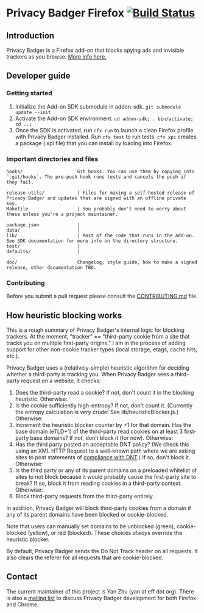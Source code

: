 # Privacy Badger Firefox [![Build Status](https://travis-ci.org/EFForg/privacybadgerfirefox.svg)](https://travis-ci.org/EFForg/privacybadgerfirefox)

## Introduction

Privacy Badger is a Firefox add-on that blocks spying ads and invisible trackers as you browse. [More info here.](https://www.eff.org/privacybadger)

## Developer guide

### Getting started

1.  Initialize the Add-on SDK submodule in addon-sdk.  `git submodule update --init`
2. Activate the Add-on SDK environment.  `cd addon-sdk; . bin/activate; cd ..;`
3.  Once the SDK is activated, run `cfx run` to launch a clean Firefox profile with Privacy Badger installed. Run `cfx test` to run tests. `cfx xpi` creates a package (.xpi file) that you can install by loading into Firefox.

### Important directories and files

    hooks/                    Git hooks. You can use them by copying into `.git/hooks`. The pre-push hook runs tests and cancels the push if they fail.

    release-utils/            | Files for making a self-hosted release of Privacy Badger and updates that are signed with an offline private key.
    Makefile                  | You probably don't need to worry about these unless you're a project maintainer.

    package.json              |
    data/                     |
    lib/                      | Most of the code that runs in the add-on. See SDK documentation for more info on the directory structure.
    test/                     |
    defaults/                 |

    doc/                      Changelog, style guide, how to make a signed release, other documentation TBD.

### Contributing

Before you submit a pull request please consult the [CONTRIBUTING.md](./CONTRIBUTING.md) file.

## How heuristic blocking works

This is a rough summary of Privacy Badger's internal logic for blocking trackers. At the moment, "tracker" == "third-party cookie from a site that tracks you on multiple first-party origins." I am in the process of adding support for other non-cookie tracker types (local storage, etags, cache hits, etc.).

Privacy Badger uses a (relatively-simple) heuristic algorithm for deciding whether a third-party is tracking you. When Privacy Badger sees a third-party request on a website, it checks:

1. Does the third-party read a cookie? If not, don't count it in the blocking heuristic. Otherwise:
2. Is the cookie sufficiently high-entropy? If not, don't count it. (Currently the entropy calculation is *very* crude! See lib/heuristicBlocker.js.) Otherwise:
3. Increment the heuristic blocker counter by +1 for that domain. Has the base domain (eTLD+1) of the third-party read cookies on at least 3 first-party base domains? If not, don't block it (for now). Otherwise:
4. Has the third party posted an acceptable DNT policy? (We check this using an XML HTTP Request to a well-known path where we are asking sites to post statements of [compliance with DNT](https://www.eff.org/dnt-policy).) If so, don't block it. Otherwise:
5. Is the third party or any of its parent domains on a preloaded whitelist of sites to not block because it would probably cause the first-party site to break? If so, block it from reading cookies in a third-party context. Otherwise:
6. Block third-party requests from the third-party entirely.

In addition, Privacy Badger will block third-party cookies from a domain if any of its parent domains have been blocked or cookie-blocked.

Note that users can manually set domains to be unblocked (green), cookie-blocked (yellow), or red (blocked). These choices *always* override the heuristic blocker.

By default, Privacy Badger sends the Do Not Track header on all requests. It also clears the referer for all requests that are cookie-blocked.

## Contact

The current maintainer of this project is Yan Zhu (yan at eff dot org). There is also a [mailing list](https://lists.eff.org/mailman/listinfo/privacybadger) to discuss Privacy Badger development for both Firefox and Chrome.
